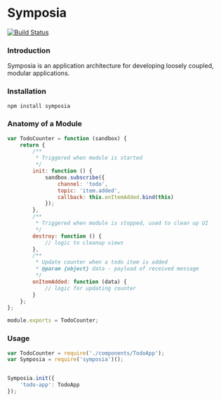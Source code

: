 Symposia 
========

[![Build Status](https://travis-ci.org/paulosborne/symposia.svg?branch=master)](https://travis-ci.org/paulosborne/symposia)


### Introduction

Symposia is an application architecture for developing loosely coupled, modular applications. 
### Installation

```javascript
npm install symposia
```

### Anatomy of a Module

```javascript
var TodoCounter = function (sandbox) {
	return {
		/**
		 * Triggered when module is started
		 */
		init: function () {
			sandbox.subscribe({
				channel: 'todo',
				topic: 'item.added',
				callback: this.onItemAdded.bind(this)
			});
		},
		/**
		 * Triggered when module is stopped, used to clean up UI
		 */
		destroy: function () {
			// logic to cleanup views
		},
		/**
		 * Update counter when a todo item is added
		 * @param {object} data - payload of received message
		 */
		onItemAdded: function (data) {
			// logic for updating counter
		}
	};
};

module.exports = TodoCounter;
```
### Usage

```javascript
var TodoCounter = require('./components/TodoApp');
var Symposia = require('symposia')();


Symposia.init({
	'todo-app': TodoApp
});
```
